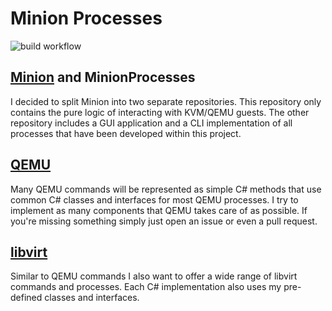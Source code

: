 # Minion Processes
![build workflow](https://github.com/MapManagement/MinionProcesses/actions/workflows/build-action.yml/badge.svg)

## [Minion](https://github.com/MapManagement/Minion) and MinionProcesses
I decided to split Minion into two  separate repositories. This repository
only contains the pure logic of interacting with KVM/QEMU guests. The
other repository includes a GUI application and a CLI implementation of
all processes that have been developed within this project.

## [QEMU](https://www.qemu.org/)
Many QEMU commands will be represented as simple C# methods that use common C# classes
and interfaces for most QEMU processes. I try to implement as many components that QEMU
takes care of as possible. If you're missing something simply just open an issue or
even a pull request.

## [libvirt](https://libvirt.org/)
Similar to QEMU commands I also want to offer a wide range of libvirt commands and
processes. Each C# implementation also uses my pre-defined classes and interfaces.
